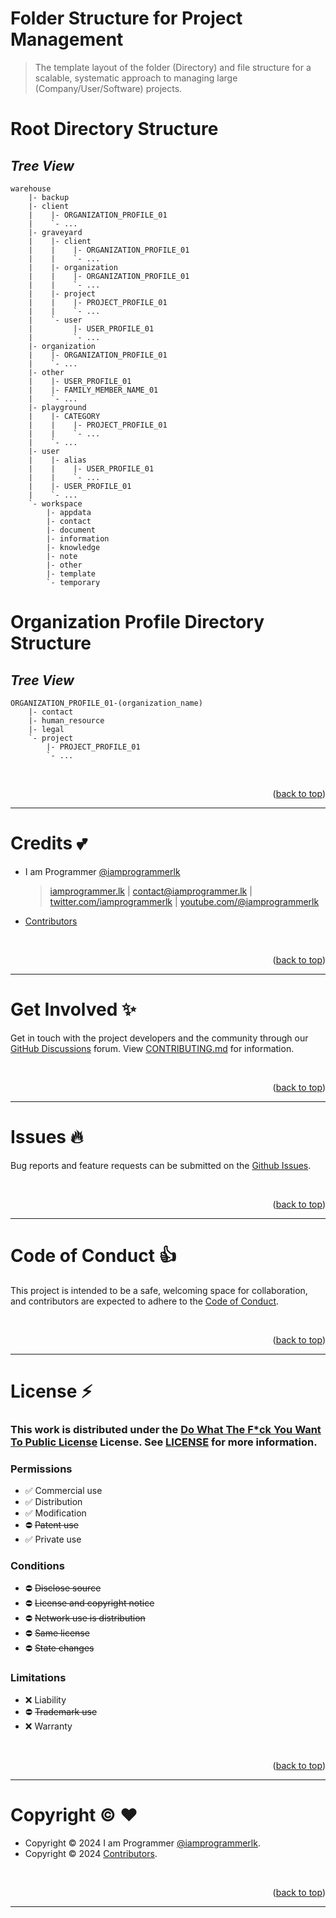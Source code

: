 <a name="readme-top"></a>

# Folder Structure for Project Management

> The template layout of the folder (Directory) and file structure for a scalable, systematic approach to managing large (Company/User/Software) projects.

# Root Directory Structure

## _Tree View_

```
warehouse
    |- backup
    |- client
    |    |- ORGANIZATION_PROFILE_01
    |    `- ...
    |- graveyard
    |    |- client
    |    |    |- ORGANIZATION_PROFILE_01
    |    |    `- ...
    |    |- organization
    |    |    |- ORGANIZATION_PROFILE_01
    |    |    `- ...
    |    |- project
    |    |    |- PROJECT_PROFILE_01
    |    |    `- ...
    |    `- user
    |         |- USER_PROFILE_01
    |         `- ...
    |- organization
    |    |- ORGANIZATION_PROFILE_01
    |    `- ...
    |- other
    |    |- USER_PROFILE_01
    |    |- FAMILY_MEMBER_NAME_01
    |    `- ...
    |- playground
    |    |- CATEGORY
    |    |    |- PROJECT_PROFILE_01
    |    |    `- ...
    |    `- ...
    |- user
    |    |- alias
    |    |    |- USER_PROFILE_01
    |    |    `- ...
    |    |- USER_PROFILE_01
    |    `- ...
    `- workspace
        |- appdata
        |- contact
        |- document
        |- information
        |- knowledge
        |- note
        |- other
        |- template
        `- temporary
```

# Organization Profile Directory Structure

## _Tree View_

```
ORGANIZATION_PROFILE_01-(organization_name)
    |- contact
    |- human_resource
    |- legal
    `- project
        |- PROJECT_PROFILE_01
        `- ...
```

<br>
<p align="right">(<a href="#readme-top">back to top</a>)</p>

---

# Credits :two_hearts:

- I am Programmer [@iamprogrammerlk](https://github.com/iamprogrammerlk)

  > [iamprogrammer.lk](https://iamprogrammer.lk) | [contact@iamprogrammer.lk](mailto:contact@iamprogrammer.lk) | [twitter.com/iamprogrammerlk](https://twitter.com/iamprogrammerlk) | [youtube.com/@iamprogrammerlk](https://youtube.com/@iamprogrammerlk)

- [Contributors](/../../graphs/contributors)

<br>
<p align="right">(<a href="#readme-top">back to top</a>)</p>

---

# Get Involved :sparkles:

Get in touch with the project developers and the community through our [GitHub Discussions](/../../discussions) forum. View [CONTRIBUTING.md](/CONTRIBUTING.md) for information.

<br>
<p align="right">(<a href="#readme-top">back to top</a>)</p>

---

# Issues :fire:

Bug reports and feature requests can be submitted on the [Github Issues](/../../issues).

<br>
<p align="right">(<a href="#readme-top">back to top</a>)</p>

---

# Code of Conduct :thumbsup:

This project is intended to be a safe, welcoming space for collaboration, and contributors are expected to adhere to the [Code of Conduct](/CODE_OF_CONDUCT.md).

<br>
<p align="right">(<a href="#readme-top">back to top</a>)</p>

---

# License :zap:

### This work is distributed under the [Do What The F\*ck You Want To Public License](https://choosealicense.com/licenses/wtfpl/) License. See [LICENSE](/LICENSE.md) for more information.

### Permissions

- :white_check_mark: Commercial use
- :white_check_mark: Distribution
- :white_check_mark: Modification
- :no_entry: ~~Patent use~~
- :white_check_mark: Private use

### Conditions

- :no_entry: ~~Disclose source~~
- :no_entry: ~~License and copyright notice~~
- :no_entry: ~~Network use is distribution~~
- :no_entry: ~~Same license~~
- :no_entry: ~~State changes~~

### Limitations

- :x: Liability
- :no_entry: ~~Trademark use~~
- :x: Warranty

<br>
<p align="right">(<a href="#readme-top">back to top</a>)</p>

---

# Copyright :copyright: :heart:

- Copyright © 2024 I am Programmer [@iamprogrammerlk](https://github.com/iamprogrammerlk).
- Copyright © 2024 [Contributors](/../../graphs/contributors).

<br>
<p align="right">(<a href="#readme-top">back to top</a>)</p>

---
